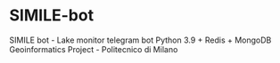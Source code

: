 # SIMILE-bot
SIMILE bot - Lake monitor telegram bot
Python 3.9 + Redis + MongoDB
Geoinformatics Project - Politecnico di Milano
